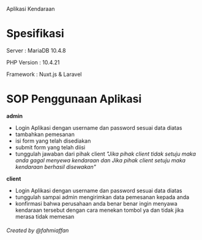 Aplikasi Kendaraan 

Spesifikasi
===========

Server : MariaDB 10.4.8

PHP Version : 10.4.21

Framework : Nuxt.js & Laravel

SOP Penggunaan Aplikasi
=======================

**admin**

*   Login Aplikasi dengan username dan password sesuai data diatas
*   tambahkan pemesanan
*   isi form yang telah disediakan
*   submit form yang telah diisi
*   tunggulah jawaban dari pihak client _"Jika pihak client tidak setuju maka anda gagal menyewa kendaraan dan Jika pihak client setuju maka kendaraan berhasil disewakan"_

**client**

*   Login Aplikasi dengan username dan password sesuai data diatas
*   tunggulah sampai admin mengirimkan data pemesanan kepada anda
*   konfirmasi bahwa perusahaan anda benar benar ingin menyawa kendaraan tersebut dengan cara menekan tombol ya dan tidak jika merasa tidak memesan

###### Created by @fahmiaffan
